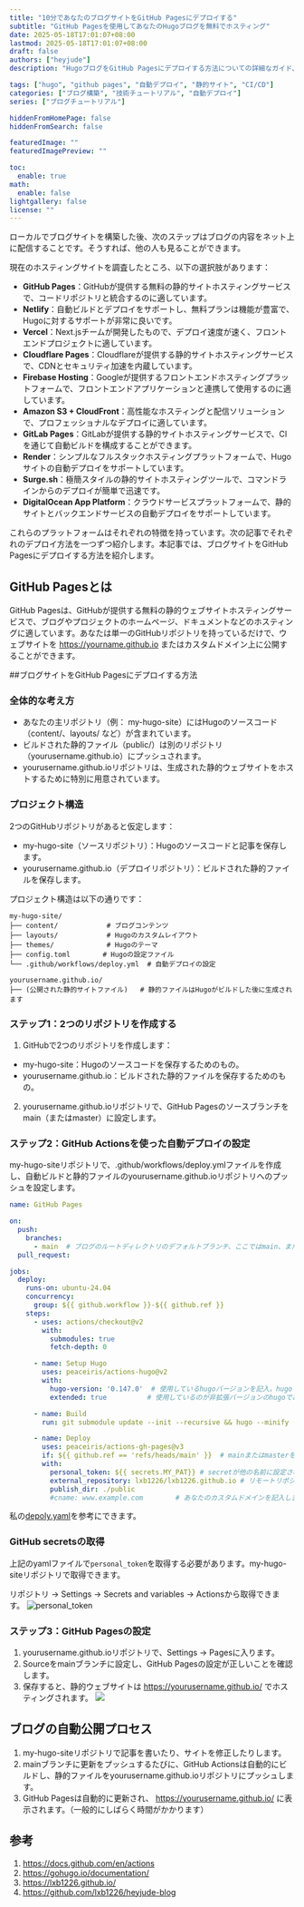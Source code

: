 ```yaml
---
title: "10分であなたのブログサイトをGitHub Pagesにデプロイする"
subtitle: "GitHub Pagesを使用してあなたのHugoブログを無料でホスティング"
date: 2025-05-18T17:01:07+08:00
lastmod: 2025-05-18T17:01:07+08:00
draft: false
authors: ["heyjude"]
description: "HugoブログをGitHub Pagesにデプロイする方法についての詳細なガイド、リポジトリの作成、GitHub Actionsの設定、自動デプロイプロセスなどの内容を含み、あなたがコストゼロでプロフェッショナルな個人ブログサイトを構築するのを助けます。"

tags: ["hugo", "github pages", "自動デプロイ", "静的サイト", "CI/CD"]
categories: ["ブログ構築", "技術チュートリアル", "自動デプロイ"]
series: ["ブログチュートリアル"]

hiddenFromHomePage: false
hiddenFromSearch: false

featuredImage: ""
featuredImagePreview: ""

toc:
  enable: true
math:
  enable: false
lightgallery: false
license: ""
---
```


ローカルでブログサイトを構築した後、次のステップはブログの内容をネット上に配信することです。そうすれば、他の人も見ることができます。

現在のホスティングサイトを調査したところ、以下の選択肢があります：

- **GitHub Pages**：GitHubが提供する無料の静的サイトホスティングサービスで、コードリポジトリと統合するのに適しています。
- **Netlify**：自動ビルドとデプロイをサポートし、無料プランは機能が豊富で、Hugoに対するサポートが非常に良いです。
- **Vercel**：Next.jsチームが開発したもので、デプロイ速度が速く、フロントエンドプロジェクトに適しています。
- **Cloudflare Pages**：Cloudflareが提供する静的サイトホスティングサービスで、CDNとセキュリティ加速を内蔵しています。
- **Firebase Hosting**：Googleが提供するフロントエンドホスティングプラットフォームで、フロントエンドアプリケーションと連携して使用するのに適しています。
- **Amazon S3 + CloudFront**：高性能なホスティングと配信ソリューションで、プロフェッショナルなデプロイに適しています。
- **GitLab Pages**：GitLabが提供する静的サイトホスティングサービスで、CIを通じて自動ビルドを構成することができます。
- **Render**：シンプルなフルスタックホスティングプラットフォームで、Hugoサイトの自動デプロイをサポートしています。
- **Surge.sh**：極簡スタイルの静的サイトホスティングツールで、コマンドラインからのデプロイが簡単で迅速です。
- **DigitalOcean App Platform**：クラウドサービスプラットフォームで、静的サイトとバックエンドサービスの自動デプロイをサポートしています。

これらのプラットフォームはそれぞれの特徴を持っています。次の記事でそれぞれのデプロイ方法を一つずつ紹介します。本記事では、ブログサイトをGitHub Pagesにデプロイする方法を紹介します。

## GitHub Pagesとは
GitHub Pagesは、GitHubが提供する無料の静的ウェブサイトホスティングサービスで、ブログやプロジェクトのホームページ、ドキュメントなどのホスティングに適しています。あなたは単一のGitHubリポジトリを持っているだけで、ウェブサイトを https://yourname.github.io またはカスタムドメイン上に公開することができます。

##ブログサイトをGitHub Pagesにデプロイする方法
### 全体的な考え方
* あなたの主リポジトリ（例： my-hugo-site）にはHugoのソースコード（content/、layouts/ など）が含まれています。
* ビルドされた静的ファイル（public/）は別のリポジトリ（yourusername.github.io）にプッシュされます。
* yourusername.github.ioリポジトリは、生成された静的ウェブサイトをホストするために特別に用意されています。

### プロジェクト構造
2つのGitHubリポジトリがあると仮定します：
* my-hugo-site（ソースリポジトリ）：Hugoのソースコードと記事を保存します。
* yourusername.github.io（デプロイリポジトリ）：ビルドされた静的ファイルを保存します。

プロジェクト構造は以下の通りです：
```
my-hugo-site/
├── content/            # ブログコンテンツ
├── layouts/            # Hugoのカスタムレイアウト
├── themes/             # Hugoのテーマ
├── config.toml        # Hugoの設定ファイル
└── .github/workflows/deploy.yml  # 自動デプロイの設定

yourusername.github.io/
├── (公開された静的サイトファイル)   # 静的ファイルはHugoがビルドした後に生成されます
```
### ステップ1：2つのリポジトリを作成する
1. GitHubで2つのリポジトリを作成します：
  * my-hugo-site：Hugoのソースコードを保存するためのもの。
  * yourusername.github.io：ビルドされた静的ファイルを保存するためのもの。

2. yourusername.github.ioリポジトリで、GitHub Pagesのソースブランチをmain（またはmaster）に設定します。

### ステップ2：GitHub Actionsを使った自動デプロイの設定
my-hugo-siteリポジトリで、.github/workflows/deploy.ymlファイルを作成し、自動ビルドと静的ファイルのyourusername.github.ioリポジトリへのプッシュを設定します。
```yaml
name: GitHub Pages

on:
  push:
    branches:
      - main  # ブログのルートディレクトリのデフォルトブランチ、ここではmain、または時にはmaster
  pull_request:

jobs:
  deploy:
    runs-on: ubuntu-24.04
    concurrency:
      group: ${{ github.workflow }}-${{ github.ref }}
    steps:
      - uses: actions/checkout@v2
        with:
          submodules: true
          fetch-depth: 0

      - name: Setup Hugo
        uses: peaceiris/actions-hugo@v2
        with:
          hugo-version: '0.147.0'  # 使用しているhugoバージョンを記入。hugo versionで確認できます
          extended: true          # 使用しているのが非拡張バージョンのhugoであれば、trueをfalseに変更

      - name: Build
        run: git submodule update --init --recursive && hugo --minify

      - name: Deploy
        uses: peaceiris/actions-gh-pages@v3
        if: ${{ github.ref == 'refs/heads/main' }}  # mainまたはmasterを正しく記入してください
        with:
          personal_token: ${{ secrets.MY_PAT}} # secretが他の名前に設定されている場合は、MY_PATを変更してください
          external_repository: lxb1226/lxb1226.github.io # リモートリポジトリを記入、必ずこの形式である必要はなく、自分の状況に合わせて変更
          publish_dir: ./public
          #cname: www.example.com        # あなたのカスタムドメインを記入します。カスタムドメインを使用していない場合は、この行をコメントアウトしてください
```
私の[depoly.yaml](https://github.com/lxb1226/heyjude-blog/blob/main/.github/workflows/deploy.yaml)を参考にできます。

### GitHub secretsの取得
上記のyamlファイルで`personal_token`を取得する必要があります。my-hugo-siteリポジトリで取得できます。

リポジトリ -> Settings -> Secrets and variables -> Actionsから取得できます。
![personal_token](https://img.music-poster.art/2025/05/5331092ac30840b1bc967395cce01709.png)


### ステップ3：GitHub Pagesの設定
1. yourusername.github.ioリポジトリで、Settings → Pagesに入ります。
2. Sourceをmainブランチに設定し、GitHub Pagesの設定が正しいことを確認します。
3. 保存すると、静的ウェブサイトは https://yourusername.github.io/ でホスティングされます。
![](https://img.music-poster.art/2025/05/9052201a8331d0e293e23b1741d0fc80.png)

## ブログの自動公開プロセス
1. my-hugo-siteリポジトリで記事を書いたり、サイトを修正したりします。
2. mainブランチに更新をプッシュするたびに、GitHub Actionsは自動的にビルドし、静的ファイルをyourusername.github.ioリポジトリにプッシュします。
3. GitHub Pagesは自動的に更新され、 https://yourusername.github.io/ に表示されます。（一般的にしばらく時間がかかります）


## 参考
1. https://docs.github.com/en/actions
2. https://gohugo.io/documentation/
3. https://lxb1226.github.io/
4. https://github.com/lxb1226/heyjude-blog